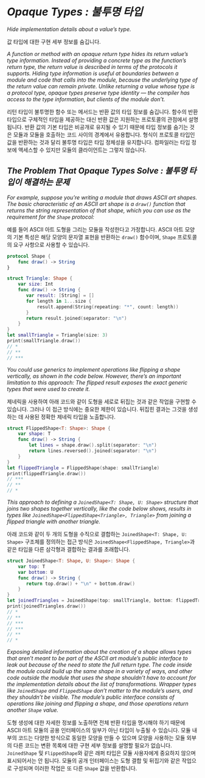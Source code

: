 # *Opaque Types : 불투명 타입*

*Hide implementation details about a value’s type.*

값 타입에 대한 구현 세부 정보를 숨깁니다.

*A function or method with an opaque return type hides its return value’s type information. Instead of providing a concrete type as the function’s return type, the return value is described in terms of the protocols it supports. Hiding type information is useful at boundaries between a module and code that calls into the module, because the underlying type of the return value can remain private. Unlike returning a value whose type is a protocol type, opaque types preserve type identity — the compiler has access to the type information, but clients of the module don’t.*

리턴 타입이 불투명한 함수 또는 메서드는 반환 값의 타입 정보를 숨깁니다. 함수의 반환 타입으로 구체적인 타입을 제공하는 대신 반환 값은 지원하는 프로토콜의 관점에서 설명됩니다. 반환 값의 기본 타입은 비공개로 유지될 수 있기 때문에 타입 정보를 숨기는 것은 모듈과 모듈을 호출하는 코드 사이의 경계에서 유용합니다. 형식이 프로토콜 타입인 값을 반환하는 것과 달리 불투명 타입은 타입 정체성을 유지합니다. 컴파일러는 타입 정보에 액세스할 수 있지만 모듈의 클라이언트는 그렇지 않습니다.

## *The Problem That Opaque Types Solve : 불투명 타입이 해결하는 문제*

*For example, suppose you’re writing a module that draws ASCII art shapes. The basic characteristic of an ASCII art shape is a `draw()` function that returns the string representation of that shape, which you can use as the requirement for the `Shape` protocol:*

예를 들어 ASCII 아트 도형을 그리는 모듈을 작성한다고 가정합니다. ASCII 아트 모양의 기본 특성은 해당 모양의 문자열 표현을 반환하는 `draw()` 함수이며, `Shape` 프로토콜의 요구 사항으로 사용할 수 있습니다.

```swift
protocol Shape {
    func draw() -> String
}

struct Triangle: Shape {
    var size: Int
    func draw() -> String {
       var result: [String] = []
       for length in 1...size {
           result.append(String(repeating: "*", count: length))
       }
       return result.joined(separator: "\n")
    }
}
let smallTriangle = Triangle(size: 3)
print(smallTriangle.draw())
// *
// **
// ***
```

*You could use generics to implement operations like flipping a shape vertically, as shown in the code below. However, there’s an important limitation to this approach: The flipped result exposes the exact generic types that were used to create it.*

제네릭을 사용하여 아래 코드와 같이 도형을 세로로 뒤집는 것과 같은 작업을 구현할 수 있습니다. 그러나 이 접근 방식에는 중요한 제한이 있습니다. 뒤집힌 결과는 그것을 생성하는 데 사용된 정확한 제네릭 타입을 노출합니다.

```swift
struct FlippedShape<T: Shape>: Shape {
    var shape: T
    func draw() -> String {
        let lines = shape.draw().split(separator: "\n")
        return lines.reversed().joined(separator: "\n")
    }
}
let flippedTriangle = FlippedShape(shape: smallTriangle)
print(flippedTriangle.draw())
// ***
// **
// *
```

*This approach to defining a `JoinedShape<T: Shape, U: Shape>` structure that joins two shapes together vertically, like the code below shows, results in types like `JoinedShape<FlippedShape<Triangle>, Triangle>` from joining a flipped triangle with another triangle.*

아래 코드와 같이 두 개의 도형을 수직으로 결합하는 `JoinedShape<T: Shape, U: Shape>` 구조체를 정의하는 접근 방식은 `JoinedShape<FlippedShape, Triangle>`과 같은 타입을 다른 삼각형과 결합하는 결과를 초래합니다.

```swift
struct JoinedShape<T: Shape, U: Shape>: Shape {
    var top: T
    var bottom: U
    func draw() -> String {
       return top.draw() + "\n" + bottom.draw()
    }
}
let joinedTriangles = JoinedShape(top: smallTriangle, bottom: flippedTriangle)
print(joinedTriangles.draw())
// *
// **
// ***
// ***
// **
// *
```

*Exposing detailed information about the creation of a shape allows types that aren’t meant to be part of the ASCII art module’s public interface to leak out because of the need to state the full return type. The code inside the module could build up the same shape in a variety of ways, and other code outside the module that uses the shape shouldn’t have to account for the implementation details about the list of transformations. Wrapper types like `JoinedShape` and `FlippedShape` don’t matter to the module’s users, and they shouldn’t be visible. The module’s public interface consists of operations like joining and flipping a shape, and those operations return another `Shape` value.*

도형 생성에 대한 자세한 정보를 노출하면 전체 반환 타입을 명시해야 하기 때문에 ASCII 아트 모듈의 공용 인터페이스의 일부가 아닌 타입이 누출될 수 있습니다. 모듈 내부의 코드는 다양한 방식으로 동일한 모양을 만들 수 있으며 모양을 사용하는 모듈 외부의 다른 코드는 변환 목록에 대한 구현 세부 정보를 설명할 필요가 없습니다. `JoinedShape` 및 `FlippedShape`와 같은 래퍼 타입은 모듈 사용자에게 중요하지 않으며 표시되어서는 안 됩니다. 모듈의 공개 인터페이스는 도형 결합 및 뒤집기와 같은 작업으로 구성되며 이러한 작업은 또 다른 `Shape` 값을 반환합니다.
